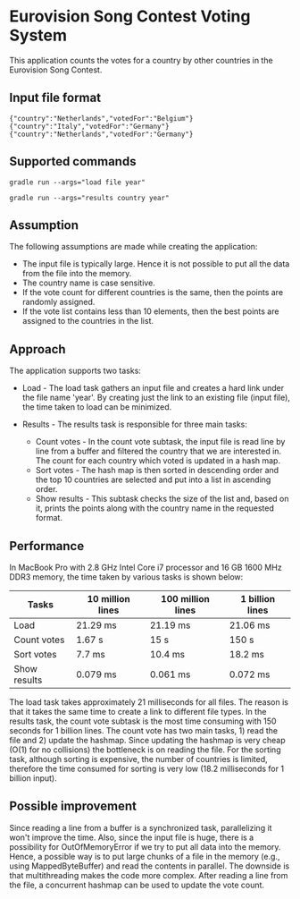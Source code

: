 # Eurovision Song Contest Voting System

This application counts the votes for a country by other countries in the Eurovision Song Contest.

## Input file format

```
{"country":"Netherlands","votedFor":"Belgium"}
{"country":"Italy","votedFor":"Germany"}
{"country":"Netherlands","votedFor":"Germany"}
```

## Supported commands

```
gradle run --args="load file year"

gradle run --args="results country year"

```

## Assumption

The following assumptions are made while creating the application:

* The input file is typically large. Hence it is not possible to put all the data from the file into the memory.
* The country name is case sensitive.
* If the vote count for different countries is the same, then the points are randomly assigned. 
* If the vote list contains less than 10 elements, then the best points are assigned to the countries in the list.


## Approach

The application supports two tasks:
* Load - The load task gathers an input file and creates a hard link under the file name 'year'. By creating just the link to an existing file (input file), the time taken to load can be minimized.

* Results -  The results task is responsible for three main tasks:
  * Count votes - In the count vote subtask, the input file is read line by line from a buffer and filtered the country that we are interested in. The count for each country which voted is updated in a hash map.
  * Sort votes - The hash map is then sorted in descending order and the top 10 countries are selected and put into a list in ascending order.
  * Show results - This subtask checks the size of the list and, based on it, prints the points along with the country name in the requested format.

## Performance

In MacBook Pro with 2.8 GHz Intel Core i7 processor and 16 GB 1600 MHz DDR3 memory, the time taken by various tasks is shown below:

Tasks         | 10 million lines | 100 million lines | 1 billion lines
------------- | -------------    | -------------     | -------------
Load          | 21.29 ms         | 21.19 ms          | 21.06 ms
Count votes   | 1.67 s           | 15 s              | 150 s
Sort votes    | 7.7 ms           | 10.4 ms           | 18.2 ms
Show results  | 0.079 ms         | 0.061 ms          | 0.072 ms


The load task takes approximately 21 milliseconds for all files. The reason is that it takes the same time to create a link to different file types. In the results task, the count vote subtask is the most time consuming with 150 seconds for 1 billion lines. The count vote has two main tasks, 1) read the file and 2) update the hashmap. Since updating the hashmap is very cheap (O(1) for no collisions) the bottleneck is on reading the file. For the sorting task, although sorting is expensive, the number of countries is limited, therefore the time consumed for sorting is very low (18.2 milliseconds for 1 billion input).

## Possible improvement
Since reading a line from a buffer is a synchronized task, parallelizing it won't improve the time. Also, since the input file is huge, there is a possibility for OutOfMemoryError if we try to put all data into the memory. Hence, a possible way is to put large chunks of a file in the memory (e.g., using MappedByteBuffer) and read the contents in parallel. The downside is that multithreading makes the code more complex. After reading a line from the file, a concurrent hashmap can be used to update the vote count.






